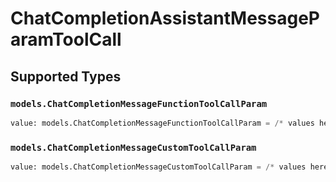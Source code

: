 # ChatCompletionAssistantMessageParamToolCall


## Supported Types

### `models.ChatCompletionMessageFunctionToolCallParam`

```python
value: models.ChatCompletionMessageFunctionToolCallParam = /* values here */
```

### `models.ChatCompletionMessageCustomToolCallParam`

```python
value: models.ChatCompletionMessageCustomToolCallParam = /* values here */
```

